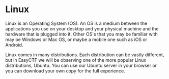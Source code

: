 # Linux

Linux is an Operating System (OS). An OS is a medium between the applications you use on your desktop and your physical machine and the hardware that is plugged into it. Other OS's that you may be familiar with may be Windows or Mac OS, or maybe a mobile one such as iOS or Android.

Linux comes in many distributions. Each distribution can be vastly different, but in EasyCTF we will be observing one of the more popular Linux distributions, Ubuntu. You can use our Ubuntu server in your browser or you can download your own copy for the full experience.

